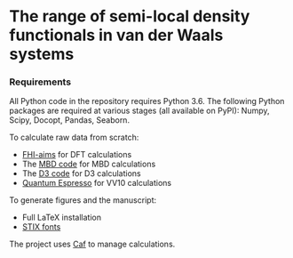 # The range of semi-local density functionals in van der Waals systems

### Requirements

All Python code in the repository requires Python 3.6. The following Python packages are required at various stages (all available on PyPI): Numpy, Scipy, Docopt, Pandas, Seaborn.

To calculate raw data from scratch:

-   [FHI-aims](https://aimsclub.fhi-berlin.mpg.de) for DFT calculations
-   The [MBD code](https://github.com/azag0/mbd) for MBD calculations
-   The [D3 code](http://www.thch.uni-bonn.de/tc/index.php?section=downloads&subsection=getd3) for D3 calculations
-   [Quantum Espresso](http://www.quantum-espresso.org) for VV10 calculations

To generate figures and the manuscript:

-   Full LaTeX installation
-   [STIX fonts](http://www.stixfonts.org)

The project uses [Caf](http://github.com/azag0/caf) to manage calculations.
